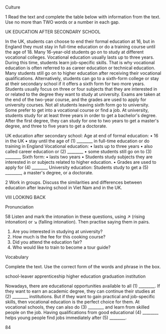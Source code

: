 Culture

1 Read the text and complete the table below with information from the text. Use no more than TWO words or a number in each gap.

UK EDUCATION AFTER SECONDARY SCHOOL

In the UK, students can choose to end their formal education at 16, but in England they must stay in full-time education or do a training course until the age of 18.
Many 16-year-old students go on to study at different vocational colleges. Vocational education usually lasts up to three years. During this time, students learn job-specific skills. That is why vocational education is often referred to as career education or technical education. Many students still go on to higher education after receiving their vocational qualifications.
Alternatively, students can go to a sixth-form college or stay at their secondary school if it offers a sixth form for two more years. Students usually focus on three or four subjects that they are interested in or related to the degree they want to study at university. Exams are taken at the end of the two-year course, and the grades are used to apply for university courses. Not all students leaving sixth form go to university. Some prefer to get into a vocational course or find a job.
At university, students study for at least three years in order to get a bachelor's degree. After the first degree, they can study for one to two years to get a master's degree, and three to five years to get a doctorate.

UK education after secondary school:
Age at end of formal education:
• 16 in the UK
• stay until the age of (1) ________ in full-time education or do training in England
Vocational education:
• lasts up to three years
• also called career education or (2) ________
• some students still go on to (3) ________
Sixth form:
• lasts two years
• Students study subjects they are interested in or subjects related to higher education.
• Grades are used to apply for (4) ________
University education: Students study to get a (5) ________, a master's degree, or a doctorate.

2 Work in groups. Discuss the similarities and differences between education after leaving school in Viet Nam and in the UK.

VIII LOOKING BACK

Pronunciation

58 Listen and mark the intonation in these questions, using ↗ (rising intonation) or ↘ (falling intonation). Then practise saying them in pairs.
1. Are you interested in studying at university?
2. How much is the fee for this cooking course?
3. Did you attend the education fair?
4. Who would like to train to become a tour guide?

Vocabulary

Complete the text. Use the correct form of the words and phrase in the box.

school-leaver    apprenticeship    higher education    graduation    institution

Nowadays, there are educational opportunities available to all (1) ________. If they want to earn an academic degree, they can continue their studies at (2) ________ institutions. But if they want to gain practical and job-specific skills, then vocational education is the perfect choice for them. At vocational schools, they can also do (3) ________ and learn from skilled people on the job. Having qualifications from good educational (4) ________ helps young people find jobs immediately after (5) ________.

84